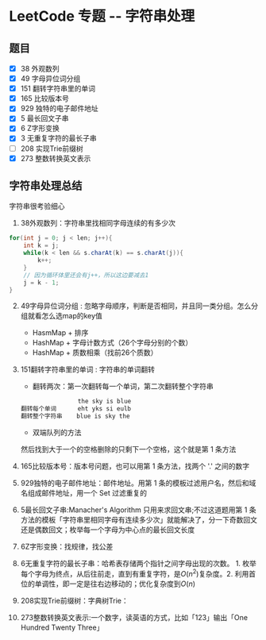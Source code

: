 # LeetCode 专题 -- 字符串处理

## 题目

- [x] 38 外观数列
- [x] 49 字母异位词分组
- [x] 151 翻转字符串里的单词
- [x] 165 比较版本号
- [x] 929 独特的电子邮件地址
- [x] 5 最长回文子串
- [x] 6 Z字形变换
- [x] 3 无重复字符的最长子串
- [ ] 208 实现Trie前缀树
- [x] 273 整数转换英文表示

## 字符串处理总结

字符串很考验细心

1. 38外观数列：字符串里找相同字母连续的有多少次

```java
for(int j = 0; j < len; j++){
    int k = j;
    while(k < len && s.charAt(k) == s.charAt(j)){
        k++;
    }
    // 因为循环体里还会有j++，所以这边要减去1
    j = k - 1;
}
```

2. 49字母异位词分组 : 忽略字母顺序，判断是否相同，并且同一类分组。怎么分组就看怎么选map的key值

   - HasmMap + 排序
   - HashMap + 字母计数方式（26个字母分别的个数）
   - HashMap + 质数相乘（找前26个质数）

3.  151翻转字符串里的单词 : 字符串的单词翻转

    - 翻转两次：第一次翻转每一个单词，第二次翻转整个字符串

    ```java
                    the sky is blue
    翻转每个单词      eht yks si eulb
    翻转整个字符串    blue is sky the
    ```

    - 双端队列的方法

    然后找到大于一个的空格删除的只剩下一个空格，这个就是第 1 条方法

4. 165比较版本号：版本号问题，也可以用第 1 条方法，找两个 '.' 之间的数字
5. 929独特的电子邮件地址：邮件地址。用第 1 条的模板过滤用户名，然后和域名组成邮件地址，用一个 Set 过滤重复的
6. 5最长回文子串:Manacher's Algorithm 只用来求回文串;不过这道题用第 1 条方法的模板「字符串里相同字母有连续多少次」就能解决了，分一下奇数回文还是偶数回文；枚举每一个字母为中心点的最长回文长度
7. 6Z字形变换：找规律，找公差
8. 6无重复字符的最长子串：哈希表存储两个指针之间字母出现的次数。 1. 枚举每个字母为终点，从后往前走，直到有重复字符，是$O(n^2)$复杂度。2. 利用首位的单调性，即一定是往右边移动的；优化复杂度到$O(n)$
9. 208实现Trie前缀树：字典树Trie：
10. 273整数转换英文表示:一个数字，读英语的方式，比如「123」输出「One Hundred Twenty Three」